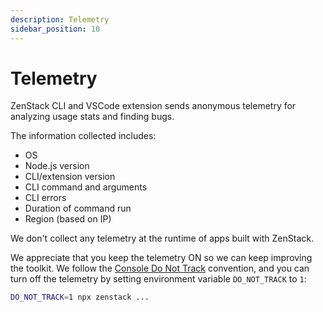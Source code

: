 ```yaml
---
description: Telemetry
sidebar_position: 10
---
```


# Telemetry

ZenStack CLI and VSCode extension sends anonymous telemetry for analyzing usage stats and finding bugs.

The information collected includes:

-   OS
-   Node.js version
-   CLI/extension version
-   CLI command and arguments
-   CLI errors
-   Duration of command run
-   Region (based on IP)

We don't collect any telemetry at the runtime of apps built with ZenStack.

We appreciate that you keep the telemetry ON so we can keep improving the toolkit. We follow the [Console Do Not Track](https://consoledonottrack.com/ ':target=blank') convention, and you can turn off the telemetry by setting environment variable `DO_NOT_TRACK` to `1`:

```bash
DO_NOT_TRACK=1 npx zenstack ...
```
